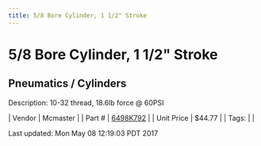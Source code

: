 ```yaml
---
title: 5/8 Bore Cylinder, 1 1/2" Stroke
---
```


# 5/8 Bore Cylinder, 1 1/2" Stroke
## Pneumatics / Cylinders
Description: 	10-32 thread, 18.6lb force @ 60PSI 

| Vendor | Mcmaster | 
| Part # | [6498K792](https://www.mcmaster.com/#6498K792) | 
| Unit Price | $44.77 | 
| Tags: |  | 

Last updated: Mon May 08 12:19:03 PDT 2017